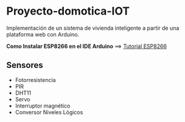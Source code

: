 # Proyecto-domotica-IOT
Implementación de un sistema de vivienda inteligente a partir de una plataforma web con Arduino.

**Como Instalar ESP8266 en el IDE Arduino** ==> 
[Tutorial ESP8266](https://esp8266-arduino-spanish.readthedocs.io/es/latest/installing.html)

## Sensores

 - Fotorresistencia
 - PIR
 - DHT11
 - Servo
 - Interruptor magnético
 - Conversor Niveles Lógicos
